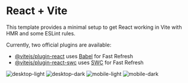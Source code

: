 # React + Vite

This template provides a minimal setup to get React working in Vite with HMR and some ESLint rules.

Currently, two official plugins are available:

- [@vitejs/plugin-react](https://github.com/vitejs/vite-plugin-react/blob/main/packages/plugin-react/README.md) uses [Babel](https://babeljs.io/) for Fast Refresh
- [@vitejs/plugin-react-swc](https://github.com/vitejs/vite-plugin-react-swc) uses [SWC](https://swc.rs/) for Fast Refresh

![desktop-light](https://github.com/trimakichan/portfolio/assets/115846240/205eb37b-ff88-4d49-a526-85e7b2034789)
![desktop-dark](https://github.com/trimakichan/portfolio/assets/115846240/fab7a1cb-b35d-4cda-813d-1206752ca80c)
![mobile-light](https://github.com/trimakichan/portfolio/assets/115846240/c835d87f-2913-4597-90f3-b12a05c4ff4e)
![mobile-dark](https://github.com/trimakichan/portfolio/assets/115846240/c4f46899-35fa-49ae-a6f3-fcd13a6504d6)
